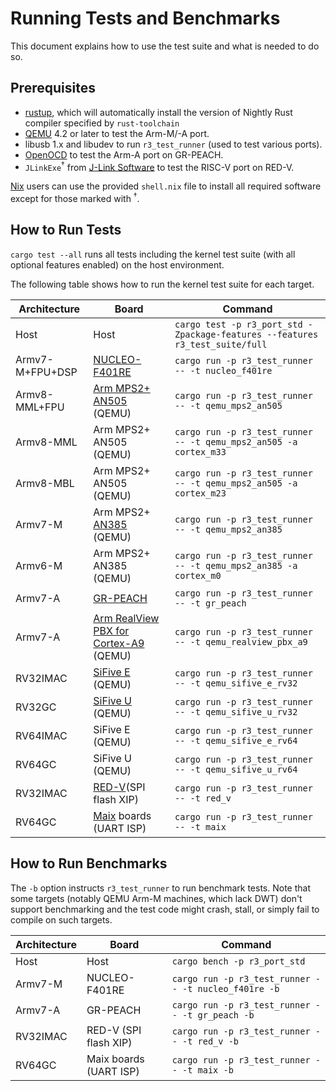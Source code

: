 # Running Tests and Benchmarks

This document explains how to use the test suite and what is needed to do so.

## Prerequisites

 - [rustup], which will automatically install the version of Nightly Rust compiler specified by `rust-toolchain`
 - [QEMU](https://www.qemu.org/) 4.2 or later to test the Arm-M/-A port.
 - libusb 1.x and libudev to run `r3_test_runner` (used to test various ports).
 - [OpenOCD](http://openocd.org) to test the Arm-A port on GR-PEACH.
 - `JLinkExe`<sup>†</sup> from [J-Link Software] to test the RISC-V port on RED-V.

[rustup]: https://rustup.rs/
[J-Link Software]: https://www.segger.com/downloads/jlink#J-LinkSoftwareAndDocumentationPack

[Nix] users can use the provided `shell.nix` file to install all required software except for those marked with <sup>†</sup>.

[Nix]: https://nixos.org/nix/

## How to Run Tests

`cargo test --all` runs all tests including the kernel test suite (with all optional features enabled) on the host environment.

The following table shows how to run the kernel test suite for each target.

|   Architecture  |                  Board                   |                                   Command                                    |
| --------------- | ---------------------------------------- | ---------------------------------------------------------------------------- |
| Host            | Host                                     | `cargo test -p r3_port_std -Zpackage-features --features r3_test_suite/full` |
| Armv7-M+FPU+DSP | [NUCLEO-F401RE]                          | `cargo run -p r3_test_runner -- -t nucleo_f401re`                            |
| Armv8-MML+FPU   | [Arm MPS2+]​ [AN505]​ (QEMU)             | `cargo run -p r3_test_runner -- -t qemu_mps2_an505`                          |
| Armv8-MML       | Arm MPS2+ AN505 (QEMU)                   | `cargo run -p r3_test_runner -- -t qemu_mps2_an505 -a cortex_m33`            |
| Armv8-MBL       | Arm MPS2+ AN505 (QEMU)                   | `cargo run -p r3_test_runner -- -t qemu_mps2_an505 -a cortex_m23`            |
| Armv7-M         | Arm MPS2+ [AN385]​ (QEMU)                | `cargo run -p r3_test_runner -- -t qemu_mps2_an385`                          |
| Armv6-M         | Arm MPS2+ AN385 (QEMU)                   | `cargo run -p r3_test_runner -- -t qemu_mps2_an385 -a cortex_m0`             |
| Armv7-A         | [GR-PEACH]                               | `cargo run -p r3_test_runner -- -t gr_peach`                                 |
| Armv7-A         | [Arm RealView PBX for Cortex-A9]​ (QEMU) | `cargo run -p r3_test_runner -- -t qemu_realview_pbx_a9`                     |
| RV32IMAC        | [SiFive E]​ (QEMU)                       | `cargo run -p r3_test_runner -- -t qemu_sifive_e_rv32`                       |
| RV32GC          | [SiFive U]​ (QEMU)                       | `cargo run -p r3_test_runner -- -t qemu_sifive_u_rv32`                       |
| RV64IMAC        | SiFive E (QEMU)                          | `cargo run -p r3_test_runner -- -t qemu_sifive_e_rv64`                       |
| RV64GC          | SiFive U (QEMU)                          | `cargo run -p r3_test_runner -- -t qemu_sifive_u_rv64`                       |
| RV32IMAC        | [RED-V]​ (SPI flash XIP)                 | `cargo run -p r3_test_runner -- -t red_v`                                    |
| RV64GC          | [Maix] boards (UART ISP)                 | `cargo run -p r3_test_runner -- -t maix`                                     |

[NUCLEO-F401RE]: https://www.st.com/en/evaluation-tools/nucleo-f401re.html
[Arm MPS2+]: https://developer.arm.com/tools-and-software/development-boards/fpga-prototyping-boards/mps2
[AN505]: http://infocenter.arm.com/help/topic/com.arm.doc.dai0505b/index.html
[AN385]: https://developer.arm.com/documentation/dai0385/d/
[GR-PEACH]: https://www.renesas.com/us/en/products/gadget-renesas/boards/gr-peach.html
[Arm RealView PBX for Cortex-A9]: https://developer.arm.com/docs/dui0440/latest/preface
[SiFive E]: https://github.com/sifive/freedom-e-sdk
[SiFive U]: https://github.com/sifive/freedom-u-sdk
[RED-V]: https://www.sparkfun.com/products/15594?_ga=2.171541280.1047902909.1599963676-1377824336.1599963676
[Maix]: https://maixduino.sipeed.com/en/

## How to Run Benchmarks

The `-b` option instructs `r3_test_runner` to run benchmark tests. Note that some targets (notably QEMU Arm-M machines, which lack DWT) don't support benchmarking and the test code might crash, stall, or simply fail to compile on such targets.

| Architecture |         Board          |                           Command                           |
| ------------ | ---------------------- | ----------------------------------------------------------- |
| Host         | Host                   | `cargo bench -p r3_port_std`                         |
| Armv7-M      | NUCLEO-F401RE          | `cargo run -p r3_test_runner -- -t nucleo_f401re -b` |
| Armv7-A      | GR-PEACH               | `cargo run -p r3_test_runner -- -t gr_peach -b`      |
| RV32IMAC     | RED-V (SPI flash XIP)  | `cargo run -p r3_test_runner -- -t red_v -b`         |
| RV64GC       | Maix boards (UART ISP) | `cargo run -p r3_test_runner -- -t maix -b`          |
